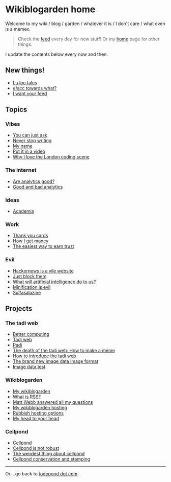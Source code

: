 # Wikiblogarden home

Welcome to my wiki / blog / garden / whatever it is / I don't care / what even is a memex.

> Check the [feed](/feed) every day for new stuff!
> Or my [home](/) page for other things.

I update the contents below every now and then.

## New things!

- [Lu loo tales](health/loo-lu)
- [e/acc towards what?](better-computing/worse-computing/e-acc)
- [I want your feed](social-media/feeds-i-like)

## Topics

### Vibes

- [You can just ask](./sayings/just-ask)
- [Never stop writing](art/never-stop-writing)
- [My name](./my-name)
- [Put it in a video](art/in-a-video/)
- [Why I love the London coding scene](london)

### The internet

- [Are analytics good?](./social-media/analytics)
- [Good and bad analytics](./social-media/analytics/good-and-bad)

### Ideas

- [Academia](academia)

### Work

- [Thank you cards](sayings/thank-you-cards)
- [How I get money](work/how-i-get-money)
- [The easiest way to earn trust](sayings/trust)

### Evil

- [Hackernews is a vile website](social-media/hackernews)
- [Just block them](./social-media/just-block-them)
- [What will artificial intelligence do to us?](better-computing/worse-computing/artificial-intelligence/)
- [Minification is evil](better-computing/worse-computing/minification)
- [Sulfasalazine](./health/sulfasalazine)

## Projects

### The tadi web

- [Better computing](./better-computing)
- [Tadi web](./tadi-web)
- [Padi](./tadi-web/padi)
- [The death of the tadi web: How to make a meme](./tadi-web/death-meme)
- [How to introduce the tadi web](tadi-web/entry-points)
- [The brand new image data image format](tadi-web/image-data)
- [Image data test](/image/test)

### Wikiblogarden

- [My wikiblogarden](./my-wikiblogarden)
- [What is RSS?](./social-media/what-is-rss)
- [Matt Webb answered all my questions](./social-media/what-is-rss/matt-webb-answered)
- [My wikiblogarden hosting](./my-wikiblogarden/hosting)
- [Rubbish hosting options](./my-wikiblogarden/hosting/rubbish-options)
- [My head to your head](my-wikiblogarden/hosting/journey)

### Cellpond

- [Cellpond](./cellpond)
- [Cellpond is not robust](./cellpond/is-not-robust)
- [The weirdest thing about cellpond](./cellpond/the-weirdest-thing)
- [Cellpond conservation and stamping](./cellpond/conservation-and-stamping)

<hr>

Or... go back to [todepond dot com](/).
